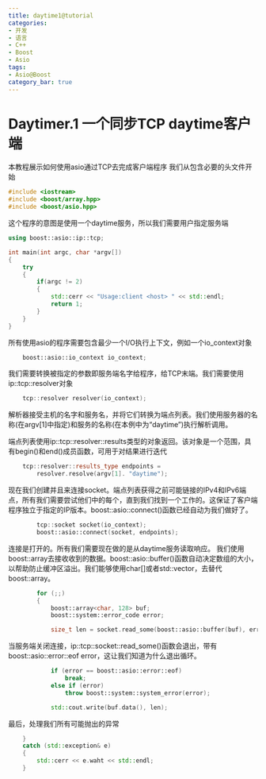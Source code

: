 ```yaml
---
title: daytime1@tutorial
categories:
- 开发
- 语言
- C++
- Boost
- Asio
tags:
- Asio@Boost
category_bar: true
---
```

# Daytimer.1 一个同步TCP daytime客户端
本教程展示如何使用asio通过TCP去完成客户端程序
我们从包含必要的头文件开始
``` c++
#include <iostream>
#include <boost/array.hpp>
#include <boost/asio.hpp>
```
这个程序的意图是使用一个daytime服务，所以我们需要用户指定服务端
``` c++
using boost::asio::ip::tcp;

int main(int argc, char *argv[])
{
    try
    {
        if(argc != 2)
        {
            std::cerr << "Usage:client <host> " << std::endl;
            return 1;
        }
    }
}
```
所有使用asio的程序需要包含最少一个I/O执行上下文，例如一个io_context对象
``` c++
    boost::asio::io_context io_context;
```
我们需要转换被指定的参数即服务端名字给程序，给TCP末端。我们需要使用ip::tcp::resolver对象
``` c++
    tcp::resolver resolver(io_context);
```
解析器接受主机的名字和服务名，并将它们转换为端点列表。我们使用服务器的名称(在argv[1]中指定)和服务的名称(在本例中为“daytime”)执行解析调用。

端点列表使用ip::tcp::resolver::results类型的对象返回。该对象是一个范围，具有begin()和end()成员函数，可用于对结果进行迭代
``` c++
    tcp::resolver::results_type endpoints =
        resolver.resolve(argv[1]. "daytime");
```
现在我们创建并且来连接socket。端点列表获得之前可能链接的IPv4和IPv6端点，所有我们需要尝试他们中的每个，直到我们找到一个工作的。这保证了客户端程序独立于指定的IP版本。boost::asio::connect()函数已经自动为我们做好了。
``` c++
        tcp::socket socket(io_context);
        boost::asio::connect(socket, endpoints);
```
连接是打开的。所有我们需要现在做的是从daytime服务读取响应。
我们使用boost::array去接收收到的数据。boost::asio::buffer()函数自动决定数组的大小，以帮助防止缓冲区溢出。我们能够使用char[]或者std::vector，去替代boost::array。
``` c++
        for (;;)
        {
            boost::array<char, 128> buf;
            boost::system::error_code error;

            size_t len = socket.read_some(boost::asio::buffer(buf), error);
```
当服务端关闭连接，ip::tcp::socket::read_some()函数会退出，带有boost::asio::error::eof error，这让我们知道为什么退出循环。
``` c++
            if (error == boost::asio::error::eof)
                break;
            else if (error)
                throw boost::system::system_error(error);

            std::cout.write(buf.data(), len);
```
最后，处理我们所有可能抛出的异常
``` c++
    }
    catch (std::exception& e)
    {
        std::cerr << e.waht << std::endl;
    }
```
